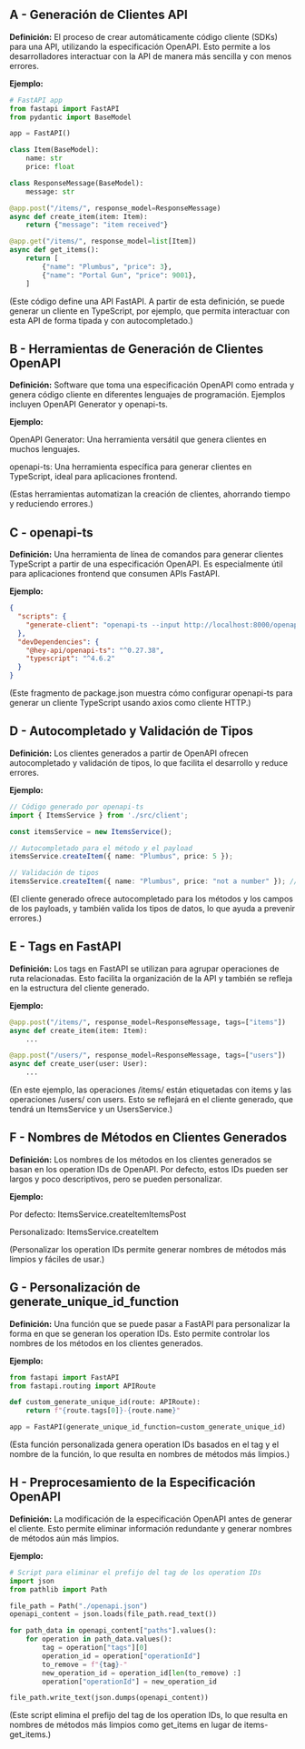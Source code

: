 ## A - Generación de Clientes API

**Definición:** El proceso de crear automáticamente código cliente (SDKs) para una API, utilizando la especificación OpenAPI. Esto permite a los desarrolladores interactuar con la API de manera más sencilla y con menos errores.

**Ejemplo:**

```Python
# FastAPI app
from fastapi import FastAPI
from pydantic import BaseModel

app = FastAPI()

class Item(BaseModel):
    name: str
    price: float

class ResponseMessage(BaseModel):
    message: str

@app.post("/items/", response_model=ResponseMessage)
async def create_item(item: Item):
    return {"message": "item received"}

@app.get("/items/", response_model=list[Item])
async def get_items():
    return [
        {"name": "Plumbus", "price": 3},
        {"name": "Portal Gun", "price": 9001},
    ]
```

(Este código define una API FastAPI. A partir de esta definición, se puede generar un cliente en TypeScript, por ejemplo, que permita interactuar con esta API de forma tipada y con autocompletado.)

## B - Herramientas de Generación de Clientes OpenAPI

**Definición:** Software que toma una especificación OpenAPI como entrada y genera código cliente en diferentes lenguajes de programación. Ejemplos incluyen OpenAPI Generator y openapi-ts.

**Ejemplo:**

OpenAPI Generator: Una herramienta versátil que genera clientes en muchos lenguajes.

openapi-ts: Una herramienta específica para generar clientes en TypeScript, ideal para aplicaciones frontend.

(Estas herramientas automatizan la creación de clientes, ahorrando tiempo y reduciendo errores.)

## C - openapi-ts

**Definición:** Una herramienta de línea de comandos para generar clientes TypeScript a partir de una especificación OpenAPI. Es especialmente útil para aplicaciones frontend que consumen APIs FastAPI.

**Ejemplo:**

```Json
{
  "scripts": {
    "generate-client": "openapi-ts --input http://localhost:8000/openapi.json --output ./src/client --client axios"
  },
  "devDependencies": {
    "@hey-api/openapi-ts": "^0.27.38",
    "typescript": "^4.6.2"
  }
}
```

(Este fragmento de package.json muestra cómo configurar openapi-ts para generar un cliente TypeScript usando axios como cliente HTTP.)

## D - Autocompletado y Validación de Tipos

**Definición:** Los clientes generados a partir de OpenAPI ofrecen autocompletado y validación de tipos, lo que facilita el desarrollo y reduce errores.

**Ejemplo:**

```TypeScript
// Código generado por openapi-ts
import { ItemsService } from './src/client';

const itemsService = new ItemsService();

// Autocompletado para el método y el payload
itemsService.createItem({ name: "Plumbus", price: 5 });

// Validación de tipos
itemsService.createItem({ name: "Plumbus", price: "not a number" }); // Error
```

(El cliente generado ofrece autocompletado para los métodos y los campos de los payloads, y también valida los tipos de datos, lo que ayuda a prevenir errores.)

## E - Tags en FastAPI

**Definición:** Los tags en FastAPI se utilizan para agrupar operaciones de ruta relacionadas. Esto facilita la organización de la API y también se refleja en la estructura del cliente generado.

**Ejemplo:**

```Python
@app.post("/items/", response_model=ResponseMessage, tags=["items"])
async def create_item(item: Item):
    ...

@app.post("/users/", response_model=ResponseMessage, tags=["users"])
async def create_user(user: User):
    ...
```

(En este ejemplo, las operaciones /items/ están etiquetadas con items y las operaciones /users/ con users. Esto se reflejará en el cliente generado, que tendrá un ItemsService y un UsersService.)

## F - Nombres de Métodos en Clientes Generados

**Definición:** Los nombres de los métodos en los clientes generados se basan en los operation IDs de OpenAPI. Por defecto, estos IDs pueden ser largos y poco descriptivos, pero se pueden personalizar.

**Ejemplo:**

Por defecto: ItemsService.createItemItemsPost

Personalizado: ItemsService.createItem

(Personalizar los operation IDs permite generar nombres de métodos más limpios y fáciles de usar.)

## G - Personalización de generate_unique_id_function

**Definición:** Una función que se puede pasar a FastAPI para personalizar la forma en que se generan los operation IDs. Esto permite controlar los nombres de los métodos en los clientes generados.

**Ejemplo:**

```Python
from fastapi import FastAPI
from fastapi.routing import APIRoute

def custom_generate_unique_id(route: APIRoute):
    return f"{route.tags[0]}-{route.name}"

app = FastAPI(generate_unique_id_function=custom_generate_unique_id)
```

(Esta función personalizada genera operation IDs basados en el tag y el nombre de la función, lo que resulta en nombres de métodos más limpios.)

## H - Preprocesamiento de la Especificación OpenAPI

**Definición:** La modificación de la especificación OpenAPI antes de generar el cliente. Esto permite eliminar información redundante y generar nombres de métodos aún más limpios.

**Ejemplo:**

```Python
# Script para eliminar el prefijo del tag de los operation IDs
import json
from pathlib import Path

file_path = Path("./openapi.json")
openapi_content = json.loads(file_path.read_text())

for path_data in openapi_content["paths"].values():
    for operation in path_data.values():
        tag = operation["tags"][0]
        operation_id = operation["operationId"]
        to_remove = f"{tag}-"
        new_operation_id = operation_id[len(to_remove) :]
        operation["operationId"] = new_operation_id

file_path.write_text(json.dumps(openapi_content))
```

(Este script elimina el prefijo del tag de los operation IDs, lo que resulta en nombres de métodos más limpios como get_items en lugar de items-get_items.)
